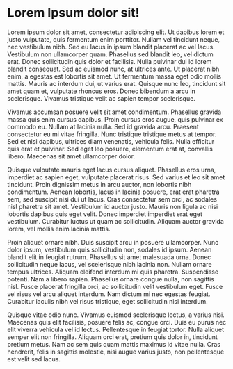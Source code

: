 # Lorem Ipsum dolor sit! 

Lorem ipsum dolor sit amet, consectetur adipiscing elit. Ut dapibus lorem et
justo vulputate, quis fermentum enim porttitor. Nullam vel tincidunt neque, nec
vestibulum nibh. Sed eu lacus in ipsum blandit placerat ac vel lacus.
Vestibulum non ullamcorper quam. Phasellus sed blandit leo, vel dictum erat.
Donec sollicitudin quis dolor et facilisis. Nulla pulvinar dui id lorem blandit
consequat. Sed ac euismod nunc, at ultrices ante. Ut placerat nibh enim, a
egestas est lobortis sit amet. Ut fermentum massa eget odio mollis mattis.
Mauris ac interdum dui, ut varius erat. Quisque nunc leo, tincidunt sit amet
quam et, vulputate rhoncus eros. Donec bibendum a arcu in scelerisque. Vivamus
tristique velit ac sapien tempor scelerisque.

Vivamus accumsan posuere velit sit amet condimentum. Phasellus gravida massa
quis enim cursus dapibus. Proin cursus eros augue, quis pulvinar ex commodo eu.
Nullam at lacinia nulla. Sed id gravida arcu. Praesent consectetur eu mi vitae
fringilla. Nunc tristique tristique metus at tempor. Sed et nisi dapibus,
ultrices diam venenatis, vehicula felis. Nulla efficitur quis erat et pulvinar.
Sed eget leo posuere, elementum erat at, convallis libero. Maecenas sit amet
ullamcorper dolor.

Quisque vulputate mauris eget lacus cursus aliquet. Phasellus eros urna,
imperdiet ac sapien eget, vulputate placerat risus. Sed varius et leo sit amet
tincidunt. Proin dignissim metus in arcu auctor, non lobortis nibh condimentum.
Aenean lobortis, lacus in lacinia posuere, erat erat pharetra sem, sed suscipit
nisi dui ut lacus. Cras consectetur sem orci, ac sodales nisl pharetra sit
amet. Vestibulum id auctor justo. Mauris non ligula ac nisi lobortis dapibus
quis eget velit. Donec imperdiet imperdiet erat eget vestibulum. Curabitur
luctus ut quam ac sollicitudin. Aliquam auctor gravida lorem, vel mollis enim
lacinia mattis.

Proin aliquet ornare nibh. Duis suscipit arcu in posuere ullamcorper. Nunc
dolor ipsum, vestibulum quis sollicitudin non, sodales id ipsum. Aenean blandit
elit in feugiat rutrum. Phasellus sit amet malesuada urna. Donec sollicitudin
neque lacus, vel scelerisque nibh lacinia non. Nullam ornare tempus ultrices.
Aliquam eleifend interdum mi quis pharetra. Suspendisse potenti. Nam a libero
sapien. Phasellus ornare congue nulla, non sagittis nisl. Fusce placerat
fringilla orci, ac sollicitudin velit vestibulum eget. Fusce vel risus vel arcu
aliquet interdum. Nam dictum mi nec egestas feugiat. Curabitur iaculis nibh vel
risus tristique, eget sollicitudin nisi interdum.

Quisque vitae odio nunc. Vivamus euismod scelerisque lectus, a varius nisi.
Maecenas quis elit facilisis, posuere felis ac, congue orci. Duis eu purus nec
elit viverra vehicula vel id lectus. Pellentesque in feugiat tortor. Nulla
aliquet semper elit non fringilla. Aliquam orci erat, pretium quis dolor in,
tincidunt pretium metus. Nam ac sem quis quam mattis maximus id vitae nulla.
Cras hendrerit, felis in sagittis molestie, nisi augue varius justo, non
pellentesque est velit sed lacus. 

